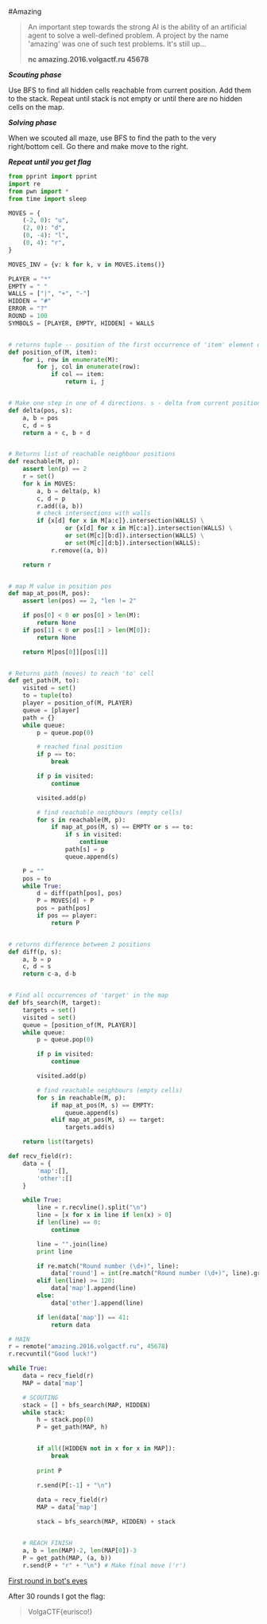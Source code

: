 #Amazing

> An important step towards the strong AI is the ability of an
> artificial agent to solve a well-defined problem. A project by the
> name 'amazing' was one of such test problems. It's still up...
> 
> **nc amazing.2016.volgactf.ru 45678**

***Scouting phase***

Use BFS to find all hidden cells reachable from current position. Add them to the stack. Repeat until stack is not empty or until there are no hidden cells on the map.

***Solving phase***

When we scouted all maze, use BFS to find the path to the very right/bottom cell.
Go there and make move to the right.

***Repeat until you get flag***


```python
from pprint import pprint
import re
from pwn import *
from time import sleep

MOVES = {
    (-2, 0): "u",
    (2, 0): "d",
    (0, -4): "l",
    (0, 4): "r",
}

MOVES_INV = {v: k for k, v in MOVES.items()}

PLAYER = "*"
EMPTY = " "
WALLS = ["|", "+", "-"]
HIDDEN = "#"
ERROR = "?"
ROUND = 100
SYMBOLS = [PLAYER, EMPTY, HIDDEN] + WALLS


# returns tuple -- position of the first occurrence of 'item' element on the map
def position_of(M, item):
    for i, row in enumerate(M):
        for j, col in enumerate(row):
            if col == item:
                return i, j


# Make one step in one of 4 directions. s - delta from current position pos
def delta(pos, s):
    a, b = pos
    c, d = s
    return a + c, b + d


# Returns list of reachable neighbour positions
def reachable(M, p):
    assert len(p) == 2
    r = set()
    for k in MOVES:
        a, b = delta(p, k)
        c, d = p
        r.add((a, b))
        # check intersections with walls
        if {x[d] for x in M[a:c]}.intersection(WALLS) \
                or {x[d] for x in M[c:a]}.intersection(WALLS) \
                or set(M[c][b:d]).intersection(WALLS) \
                or set(M[c][d:b]).intersection(WALLS):
            r.remove((a, b))

    return r


# map M value in position pos
def map_at_pos(M, pos):
    assert len(pos) == 2, "len != 2"

    if pos[0] < 0 or pos[0] > len(M):
        return None
    if pos[1] < 0 or pos[1] > len(M[0]):
        return None

    return M[pos[0]][pos[1]]


# Returns path (moves) to reach 'to' cell
def get_path(M, to):
    visited = set()
    to = tuple(to)
    player = position_of(M, PLAYER)
    queue = [player]
    path = {}
    while queue:
        p = queue.pop(0)

        # reached final position
        if p == to:
            break

        if p in visited:
            continue

        visited.add(p)

        # find reachable neighbours (empty cells)
        for s in reachable(M, p):
            if map_at_pos(M, s) == EMPTY or s == to:
                if s in visited:
                    continue
                path[s] = p
                queue.append(s)

    P = ""
    pos = to
    while True:
        d = diff(path[pos], pos)
        P = MOVES[d] + P
        pos = path[pos]
        if pos == player:
            return P


# returns difference between 2 positions
def diff(p, s):
    a, b = p
    c, d = s
    return c-a, d-b


# Find all occurrences of 'target' in the map
def bfs_search(M, target):
    targets = set()
    visited = set()
    queue = [position_of(M, PLAYER)]
    while queue:
        p = queue.pop(0)

        if p in visited:
            continue

        visited.add(p)

        # find reachable neighbours (empty cells)
        for s in reachable(M, p):
            if map_at_pos(M, s) == EMPTY:
                queue.append(s)
            elif map_at_pos(M, s) == target:
                targets.add(s)

    return list(targets)

def recv_field(r):
    data = {
        'map':[],
        'other':[]
    }

    while True:
        line = r.recvline().split("\n")
        line = [x for x in line if len(x) > 0]
        if len(line) == 0:
            continue

        line = "".join(line)
        print line

        if re.match("Round number (\d+)", line):
            data['round'] = int(re.match("Round number (\d+)", line).groups()[0])
        elif len(line) >= 120:
            data['map'].append(line)
        else:
            data['other'].append(line)

        if len(data['map']) == 41:
            return data

# MAIN
r = remote("amazing.2016.volgactf.ru", 45678)
r.recvuntil("Good luck!")

while True:
    data = recv_field(r)
    MAP = data['map']

    # SCOUTING
    stack = [] + bfs_search(MAP, HIDDEN)
    while stack:
        h = stack.pop(0)
        P = get_path(MAP, h)


        if all([HIDDEN not in x for x in MAP]):
            break
        
        print P

        r.send(P[:-1] + "\n")
        
        data = recv_field(r)
        MAP = data['map']

        stack = bfs_search(MAP, HIDDEN) + stack


    # REACH FINISH
    a, b = len(MAP)-2, len(MAP[0])-3
    P = get_path(MAP, (a, b))
    r.send(P + "r" + "\n") # Make final move ('r')
```



[First round in bot's eyes](http://pastebin.com/RQmP1EDr)

After 30 rounds I got the flag: 

> VolgaCTF{eurisco!}
